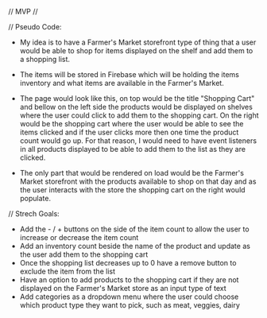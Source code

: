 // MVP //

// Pseudo Code:
 
- My idea is to have a Farmer's Market storefront type of thing that a user would be able to shop for items displayed on the shelf and add them to a shopping list.
 
- The items will be stored in Firebase which will be holding the items inventory and what items are available in the Farmer's Market.
 
- The page would look like this, on top would be the title "Shopping Cart" and bellow on the left side the products would be displayed on shelves where the user could click to add them to the shopping cart. On the right would be the shopping cart where the user would be able to see the items clicked and if the user clicks more then one time the product count would go up. For that reason, I would need to have event listeners in all products displayed to be able to add them to the list as they are clicked.
 
- The only part that would be rendered on load would be the Farmer's Market storefront with the products available to shop on that day and as the user interacts with the store the shopping cart on the right would populate.
 
 
// Strech Goals:
 
- Add the - / + buttons on the side of the item count to allow the user to increase or decrease the item count
- Add an inventory count beside the name of the product and update as the user add them to the shopping cart
- Once the shopping list decreases up to 0 have a remove button to exclude the item from the list
- Have an option to add products to the shopping cart if they are not displayed on the Farmer's Market store as an input type of text
- Add categories as a dropdown menu where the user could choose which product type they want to pick, such as meat, veggies, dairy